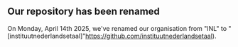 ## Our repository has been renamed

On Monday, April 14th 2025, we've renamed our organisation from "INL" to "[instituutnederlandsetaal]"https://github.com/instituutnederlandsetaal).
